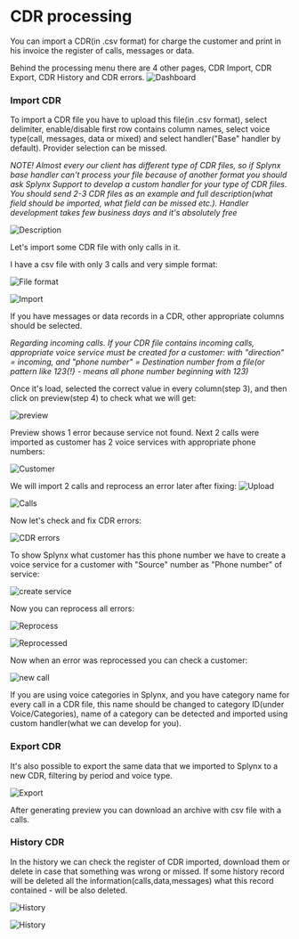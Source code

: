 CDR processing
==========

You can import a CDR(in .csv format) for charge the customer and print in his invoice the register of calls, messages or data.

Behind the processing menu there are 4 other pages, CDR Import, CDR Export, CDR History and CDR errors.
![Dashboard](dashboard_voice.png)

### Import CDR

To import a CDR file you have to upload this file(in .csv format), select delimiter, enable/disable first row contains column names, select voice type(call, messages, data or mixed) and select handler("Base" handler by default). Provider selection can be missed.

*NOTE! Almost every our client has different type of CDR files, so if Splynx base handler can't process your file because of another format you should ask Splynx Support to develop a custom handler for your type of CDR files. You should send 2-3 CDR files as an example and full description(what field should be imported, what field can be missed etc.). Handler development takes few business days and it's absolutely free*

![Description](import_description.png)

Let's import some CDR file with only calls in it.

I have a csv file with only 3 calls and very simple format:

![File format](file_format.png)

![Import](import_file.png)

If you have messages or data records in a CDR, other appropriate columns should be selected.

*Regarding incoming calls. If your CDR file contains incoming calls, appropriate voice service must be created for a customer: with "direction" = incoming, and "phone number" = Destination number from a file(or pattern like 123{!} - means all phone number beginning with 123)*

Once it's load, selected the correct value in every column(step 3), and then click on preview(step 4) to check what we will get:

![preview](preview.png)

Preview shows 1 error because service not found. Next 2 calls were imported as customer has 2 voice services with appropriate phone numbers:

![Customer](customer_services.png)

We will import 2 calls and reprocess an error later after fixing:
![Upload](import_result.png)

![Calls](calls_stat1.png)

 Now let's check and fix CDR errors:

 ![CDR errors](error.png)

To show Splynx what customer has this phone number we have to create a voice service for a customer with "Source" number as "Phone number" of service:

![create service](add_new_service.png)

Now you can reprocess all errors:

![Reprocess](error1.png)

![Reprocessed](reprocessed.png)

Now when an error was reprocessed you can check a customer:

![new call](new_call.png)

If you are using voice categories in Splynx, and you have category name for every call in a CDR file, this name should be changed to category ID(under Voice/Categories), name of a category can be detected and imported using custom handler(what we can develop for you).


### Export CDR

It's also possible to export the same data that we imported to Splynx to a new CDR, filtering by period and voice type.

![Export](export.png)

After generating preview you can download an archive with csv file with a calls.


### History CDR

In the history we can check the register of CDR imported, download them or delete in case that something was wrong or missed. If some history record will be deleted all the information(calls,data,messages) what this record contained - will be also deleted.

![History](history.png)

![History](history_view.png)
